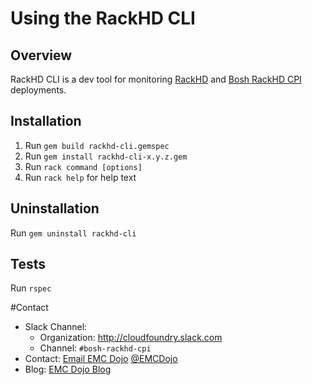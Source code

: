 # Using the RackHD CLI

## Overview

RackHD CLI is a dev tool for monitoring [RackHD](https://github.com/RackHD) and [Bosh RackHD CPI](https://github.com/cloudfoundry-incubator/bosh-rackhd-cpi-release) deployments.
 

## Installation

1. Run `gem build rackhd-cli.gemspec`
1. Run `gem install rackhd-cli-x.y.z.gem`
1. Run `rack command [options]`
1. Run `rack help` for help text


## Uninstallation

Run `gem uninstall rackhd-cli`

## Tests

Run `rspec`

#Contact

- Slack Channel:
	- Organization: <http://cloudfoundry.slack.com>
	- Channel: `#bosh-rackhd-cpi`
- Contact: [Email EMC Dojo](mailto:EMCdojo@emc.com) [@EMCDojo](https://twitter.com/hashtag/emcdojo)
- Blog: [EMC Dojo Blog](dojoblog.emc.com)
